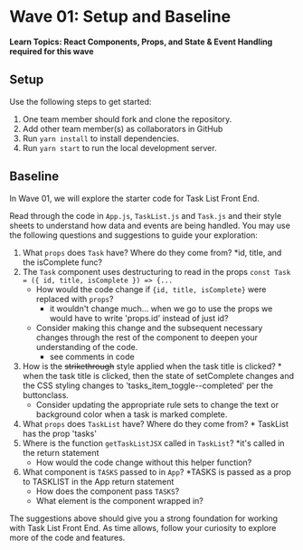 # Wave 01: Setup and Baseline

**Learn Topics: React Components, Props, and State & Event Handling required for this wave**

## Setup

Use the following steps to get started:

1. One team member should fork and clone the repository.
1. Add other team member(s) as collaborators in GitHub
1. Run `yarn install` to install dependencies.
1. Run `yarn start` to run the local development server.

## Baseline

In Wave 01, we will explore the starter code for Task List Front End.

Read through the code in `App.js`, `TaskList.js` and `Task.js` and their style sheets to understand how data and events are being handled. You may use the following questions and suggestions to guide your exploration:

1. What `props` does `Task` have? Where do they come from? *id, title, and the isComplete func?
2. The `Task` component uses destructuring to read in the props `const Task = ({ id, title, isComplete }) => {...`
    - How would the code change if `{id, title, isComplete}` were replaced with `props`?
       * it wouldn't change much... when we go to use the props we would have to write 'props.id' instead of just id?
    - Consider making this change and the subsequent necessary changes through the rest of the component to deepen your understanding of the code.
      * see comments in code
3. How is the ~~strikethrough~~ style applied when the task title is clicked? * when the task title is clicked, then the state of setComplete changes and the CSS styling changes to 'tasks_item_toggle--completed' per the buttonclass. 
    - Consider updating the appropriate rule sets to change the text or background color when a task is marked complete.
4. What `props` does `TaskList` have? Where do they come from? * TaskList has the prop 'tasks'
5. Where is the function `getTaskListJSX` called in `TaskList`? *it's called in the return statement
    - How would the code change without this helper function?
6. What component is `TASKS` passed to in `App`? *TASKS is passed as a prop to TASKLIST in the App return statement
    - How does the component pass `TASKS`?
    - What element is the component wrapped in?

The suggestions above should give you a strong foundation for working with Task List Front End. As time allows, follow your curiosity to explore more of the code and features.









